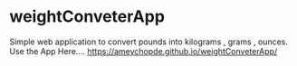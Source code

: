 # weightConveterApp
 Simple web application to convert pounds into kilograms , grams , ounces.
 Use the App Here.... https://ameychopde.github.io/weightConveterApp/

